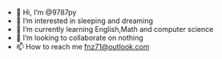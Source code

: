 - 👋 Hi, I’m @9787py
- 👀 I’m interested in sleeping and dreaming
- 🌱 I’m currently learning English,Math and computer science
- 💞️ I’m looking to collaborate on nothing
- 📫 How to reach me fnz71@outlook.com

<!---
9787py/9787py is a ✨ special ✨ repository because its `README.md` (this file) appears on your GitHub profile.
You can click the Preview link to take a look at your changes.
--->

